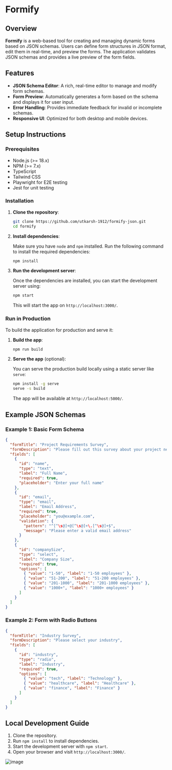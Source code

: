 
# Formify

## Overview

**Formify** is a web-based tool for creating and managing dynamic forms based on JSON schemas. Users can define form structures in JSON format, edit them in real-time, and preview the forms. The application validates JSON schemas and provides a live preview of the form fields.

## Features

- **JSON Schema Editor**: A rich, real-time editor to manage and modify form schemas.
- **Form Preview**: Automatically generates a form based on the schema and displays it for user input.
- **Error Handling**: Provides immediate feedback for invalid or incomplete schemas.
- **Responsive UI**: Optimized for both desktop and mobile devices.

## Setup Instructions

### Prerequisites

- Node.js (>= 18.x)
- NPM (>= 7.x)
- TypeScript
- Tailwind CSS
- Playwright for E2E testing
- Jest for unit testing


### Installation

1. **Clone the repository**:

   ```bash
   git clone https://github.com/utkarsh-1912/formify-json.git
   cd formify
   ```

2. **Install dependencies**:

   Make sure you have `node` and `npm` installed. Run the following command to install the required dependencies:

   ```bash
   npm install
   ```

3. **Run the development server**:

   Once the dependencies are installed, you can start the development server using:

   ```bash
   npm start
   ```

   This will start the app on `http://localhost:3000/`.


### Run in Production

To build the application for production and serve it:

1. **Build the app**:

   ```bash
   npm run build
   ```

2. **Serve the app** (optional):

   You can serve the production build locally using a static server like `serve`:

   ```bash
   npm install -g serve
   serve -s build
   ```

   The app will be available at `http://localhost:5000/`.


## Example JSON Schemas

### Example 1: Basic Form Schema

```json
{
  "formTitle": "Project Requirements Survey",
  "formDescription": "Please fill out this survey about your project needs",
  "fields": [
    {
      "id": "name",
      "type": "text",
      "label": "Full Name",
      "required": true,
      "placeholder": "Enter your full name"
    },
    {
      "id": "email",
      "type": "email",
      "label": "Email Address",
      "required": true,
      "placeholder": "you@example.com",
      "validation": {
        "pattern": "^[^\s@]+@[^\s@]+\.[^\s@]+$",
        "message": "Please enter a valid email address"
      }
    },
    {
      "id": "companySize",
      "type": "select",
      "label": "Company Size",
      "required": true,
      "options": [
        { "value": "1-50", "label": "1-50 employees" },
        { "value": "51-200", "label": "51-200 employees" },
        { "value": "201-1000", "label": "201-1000 employees" },
        { "value": "1000+", "label": "1000+ employees" }
      ]
    }
  ]
}
```

### Example 2: Form with Radio Buttons

```json
{
  "formTitle": "Industry Survey",
  "formDescription": "Please select your industry",
  "fields": [
    {
      "id": "industry",
      "type": "radio",
      "label": "Industry",
      "required": true,
      "options": [
        { "value": "tech", "label": "Technology" },
        { "value": "healthcare", "label": "Healthcare" },
        { "value": "finance", "label": "Finance" }
      ]
    }
  ]
}
```

## Local Development Guide

1. Clone the repository.
2. Run `npm install` to install dependencies.
3. Start the development server with `npm start`.
4. Open your browser and visit `http://localhost:3000/`.

![image](https://github.com/user-attachments/assets/81d1e147-b1f3-4b98-9e0b-4abe9427a6f0)
